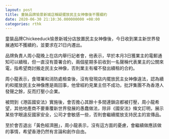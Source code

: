 ```yaml
---
layout: post
title: 童裝品牌愉景新城店稱疑擺放民主女神像後不獲續約
date: 2020-06-30 21:10:36.000000000 +08:00
categories: rthk
---
```


童裝品牌Chickeeduck愉景新城分店放置民主女神像後，今日收到業主新世界發展通知不獲續約，並要求在21日内遷出。

品牌負責人周小龍晚上在店内舉行記者會，他表示，早於本月3日獲業主的電郵通知可以續租，但一直沒有簽署合約，兩個星期多前收到一名聲稱代表業主的公關來電，指希望商討搬走民主女神像，否則業主有權不發出續租的合約。

周小龍表示，食環署和消防處檢查後，沒有發現店内擺放民主女神像違法，認為續約和擺放民主女神像應是兩回事，他曾經約見業主但不成功，批評集團不為香港人發聲之餘，反而打壓小企業。

被問到《港區國安法》實施後，會否擔心其餘十多間連鎖店都被打壓，周小龍希望，其他地產商不要重覆新世界發展的愚蠢做法，除非《國安法》條文訂明，展示某些字眼違反國家安全，公司才會敏感一些，否則會繼續擺放支持民主的宣傳品。

至於會否退出「黃色經濟圈」，周小龍表示，沒有這方面的憂慮，會繼續做應該做的事情，希望香港仍然有言論和創作自由。
